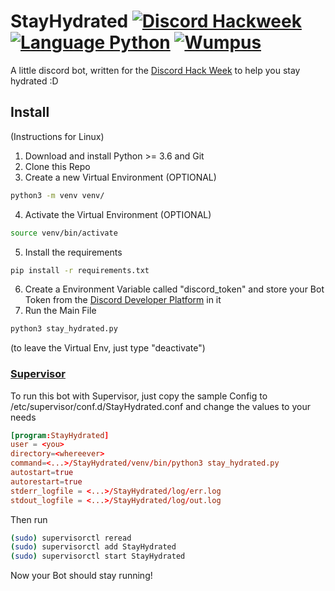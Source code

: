 # StayHydrated [![Discord Hackweek](https://img.shields.io/badge/Discord%20Hackweek-2019-blue.svg)](https://blog.discordapp.com/discord-community-hack-week-build-and-create-alongside-us-6b2a7b7bba33) [![Language Python](https://img.shields.io/badge/Language-Python-green.svg)](https://www.python.org) [![Wumpus](https://img.shields.io/badge/Wumpus-Awesome-92a6ed.svg)](https://www.python.org)
A little discord bot, written for the [Discord Hack Week](https://discord.gg/hackweek) to help you stay hydrated :D

## Install
(Instructions for Linux)
1. Download and install Python >= 3.6 and Git
2. Clone this Repo
3. Create a new Virtual Environment (OPTIONAL) 
```bash
python3 -m venv venv/
```
4. Activate the Virtual Environment (OPTIONAL)
```bash
source venv/bin/activate
```
5. Install the requirements
```bash
pip install -r requirements.txt
```
6. Create a Environment Variable called "discord_token" and store your Bot Token from the [Discord Developer Platform](http://discordapp.com/developers/applications/) in it
7. Run the Main File
```bash
python3 stay_hydrated.py
```
(to leave the Virtual Env, just type "deactivate")

### [Supervisor](http://supervisord.org)
To run this bot with Supervisor, just copy the sample Config to /etc/supervisor/conf.d/StayHydrated.conf and change the values to your needs
```conf
[program:StayHydrated]
user = <you>
directory=<whereever>
command=<...>/StayHydrated/venv/bin/python3 stay_hydrated.py
autostart=true
autorestart=true
stderr_logfile = <...>/StayHydrated/log/err.log
stdout_logfile = <...>/StayHydrated/log/out.log
```
Then run
```bash
(sudo) supervisorctl reread
(sudo) supervisorctl add StayHydrated
(sudo) supervisorctl start StayHydrated
```
Now your Bot should stay running!
